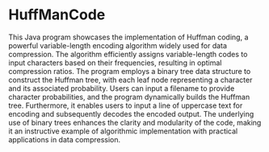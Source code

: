 # HuffManCode
This Java program showcases the implementation of Huffman coding, a powerful variable-length encoding algorithm widely used for data compression. The algorithm efficiently assigns variable-length codes to input characters based on their frequencies, resulting in optimal compression ratios. The program employs a binary tree data structure to construct the Huffman tree, with each leaf node representing a character and its associated probability. Users can input a filename to provide character probabilities, and the program dynamically builds the Huffman tree. Furthermore, it enables users to input a line of uppercase text for encoding and subsequently decodes the encoded output. The underlying use of binary trees enhances the clarity and modularity of the code, making it an instructive example of algorithmic implementation with practical applications in data compression.
